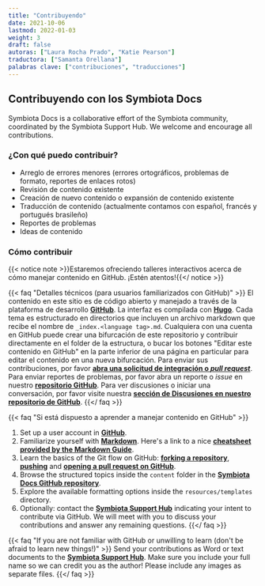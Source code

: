 ```yaml
---
title: "Contribuyendo"
date: 2021-10-06
lastmod: 2022-01-03
weight: 3
draft: false
autoras: ["Laura Rocha Prado", "Katie Pearson"]
traductora: ["Samanta Orellana"]
palabras clave: ["contribuciones", "traducciones"]
---
```


## Contribuyendo con los Symbiota Docs

Symbiota Docs is a collaborative effort of the Symbiota community, coordinated by the Symbiota Support Hub. We welcome and encourage all contributions.

### ¿Con qué puedo contribuir?

- Arreglo de errores menores (errores ortográficos, problemas de formato, reportes de enlaces rotos)
- Revisión de contenido existente
- Creación de nuevo contenido o expansión de contenido existente
- Traducción de contenido (actualmente contamos con español, francés y portugués brasileño)
- Reportes de problemas
- Ideas de contenido

### Cómo contribuir

{{< notice note >}}Estaremos ofreciendo talleres interactivos acerca de cómo manejar contenido en GitHub. ¡Estén atentos!{{</ notice >}}

{{< faq "Detalles técnicos (para usuarios familiarizados con GitHub)" >}}
  El contenido en este sitio es de código abierto y manejado a través de la plataforma de desarrollo [**GitHub**](https://github.com/). La interfaz es compilada con [**Hugo**](https://gohugo.io/). Cada tema es estructurado en directorios que incluyen un archivo markdown que recibe el nombre de `_index.<language tag>.md`. Cualquiera con una cuenta en GitHub puede crear una bifurcación de este repositorio y contribuir directamente en el folder de la estructura, o bucar los botones "Editar este contenido en GitHub" en la parte inferior de una página en particular para editar el contenido en una nueva bifurcación. Para enviar sus contribuciones, por favor [**abra una solicitud de integración o _pull request_**](https://docs.github.com/en/pull-requests/collaborating-with-pull-requests/proposing-changes-to-your-work-with-pull-requests/creating-a-pull-request). Para enviar reportes de problemas, por favor abra un reporte o _issue_ en nuestro [**repositorio GitHub**](https://github.com/BioKIC/symbiota-docs/). Para ver discusiones o iniciar una conversación, por favor visite nuestra [**sección de Discusiones en nuestro repositorio de GitHub**](https://github.com/BioKIC/symbiota-docs/discussions).
{{</ faq >}}

{{< faq "Si está dispuesto a aprender a manejar contenido en GitHub" >}}
1. Set up a user account in [**GitHub**](https://github.com/signup?ref_cta=Sign+up&ref_loc=header+logged+out&ref_page=%2F&source=header-home).
2. Familiarize yourself with [**Markdown**](https://en.wikipedia.org/wiki/Markdown). Here's a link to a nice [**cheatsheet provided by the Markdown Guide**](https://www.markdownguide.org/cheat-sheet/).
3. Learn the basics of the Git flow on GitHub: [**forking a repository**](https://docs.github.com/en/get-started/quickstart/fork-a-repo), [**pushing**](https://docs.github.com/en/get-started/using-git/pushing-commits-to-a-remote-repository) and [**opening a pull request on GitHub**]((https://docs.github.com/en/pull-requests/collaborating-with-pull-requests/proposing-changes-to-your-work-with-pull-requests/creating-a-pull-request)).
4. Browse the structured topics inside the `content` folder in the [**Symbiota Docs GitHub repository**](https://github.com/BioKIC/symbiota-docs).
5. Explore the available formatting options inside the `resources/templates` directory.
6. Optionally: contact the [**Symbiota Support Hub**](mailto:symbiota@asu.edu) indicating your intent to contribute via GitHub. We will meet with you to discuss your contributions and answer any remaining questions.
{{</ faq >}}

{{< faq "If you are not familiar with GitHub or unwilling to learn (don't be afraid to learn new things!)" >}}
Send your contributions as Word or text documents to the [**Symbiota Support Hub**](mailto:symbiota@asu.edu). Make sure you include your full name so we can credit you as the author! Please include any images as separate files.
{{</ faq >}}




